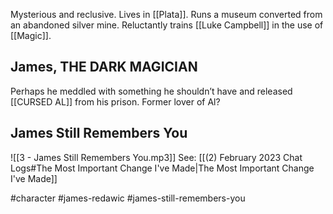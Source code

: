 Mysterious and reclusive. Lives in [[Plata]]. Runs a museum converted from an abandoned silver mine. Reluctantly trains [[Luke Campbell]] in the use of [[Magic]].

## James, THE DARK MAGICIAN
Perhaps he meddled with something he shouldn’t have and released [[CURSED AL]] from his prison. Former lover of Al?

## James Still Remembers You
![[3 - James Still Remembers You.mp3]]
See: [[(2) February 2023 Chat Logs#The Most Important Change I've Made|The Most Important Change I've Made]]


#character #james-redawic #james-still-remembers-you 
